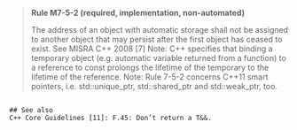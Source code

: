 > **Rule M7-5-2 (required, implementation, non-automated)**
>
> The address of an object with automatic storage shall not be assigned to
> another object that may persist after the first object has ceased to exist.
> See MISRA C++ 2008 [7]
> Note: C++ specifies that binding a temporary object (e.g. automatic variable returned
> from a function) to a reference to const prolongs the lifetime of the temporary to the
> lifetime of the reference.
> Note: Rule 7-5-2 concerns C++11 smart pointers, i.e. std::unique_ptr, std::shared_ptr
> and std::weak_ptr, too.

```

## See also
C++ Core Guidelines [11]: F.45: Don’t return a T&&.

```

